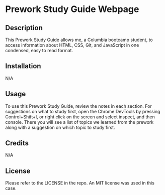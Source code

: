 # Prework Study Guide Webpage

## Description

This Prework Study Guide allows me, a Columbia bootcamp student, to access information about HTML, CSS, Git, and JavaScript in one condensed, easy to read format. 

## Installation

N/A

## Usage

To use this Prework Study Guide, review the notes in each section. For suggestions on what to study first, open the Chrome DevTools by pressing Control+Shift+I, or right click on the screen and select inspect, and then console. There you will see a list of topics we learned from the prework along with a suggestion on which topic to study first.
## Credits

N/A

## License

Please refer to the LICENSE in the repo. An MIT license was used in this case.
